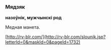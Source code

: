 ### Мядзяк
**назоўнік, мужчынскі род**

Медная манета.

<a rel="author">[http://rv-blr.com/](http://rv-blr.com/slounik.jsp?letterId=0&maskId=0&pageId=1732)</a>
